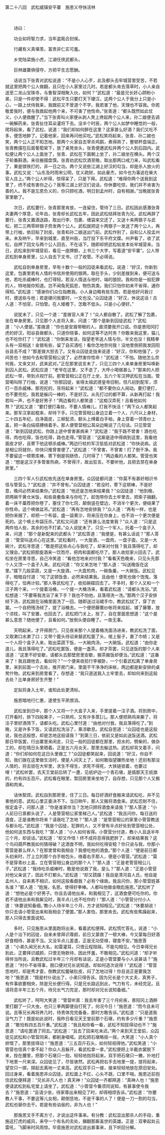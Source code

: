 第二十八回　武松威镇安平寨　施恩义夺快活林

　

　　诗曰：

　　功业如将智力求，当年盗跖合封侯。

　　行藏有义真堪羡，富贵非仁实可羞。

　　乡党陆梁施小虎，江湖任侠武都头。

　　巨林雄寨俱侵夺，方把平生志愿酬。

　　话说当下张青对武松说道：“不是小人心歹，此及都头去牢城营里受苦，不若就这里把两个公人做翻，且只在小人家里过几时。若是都头肯去落草时，小人亲自送至二龙山宝珠寺，与鲁智深相聚入伙，如何？”武松道：“最是兄长好心顾盼小弟，只是一件却使不得：武松平生只要打天下硬汉，这两个公人于我分上只是小心，一路上伏侍我来，我跟前又不曾道个不字。我若害了他，天理也不容我。你若敬爱我时，便与我救起他两个来，不可害了他性命。”张青道：“都头既然如此仗义，小人便救醒了。”当下张青叫火家便从剥人凳上搀起两个公人来，孙二娘便去调一碗解药来，张青扯住耳朵灌将下去。没半个时辰，两个公人如梦中睡觉的一般，爬将起来，看了武松，说道：“我们却如何醉在这里？这家甚么好酒？我们又吃不多，便恁地醉了。记着他家，回来再问他买吃。”武松笑将起来，张青、孙二娘也笑，两个公人正不知怎地。那两个火家自去宰杀鸡鹅，煮得熟了，整顿杯盘端正。张青教摆在后面葡萄架下，放了桌凳坐头，张青便邀武松并两个公人到后园内。武松便让两个公人上面坐了，张青、武松在下面朝上坐了，孙二娘坐在横头。两个汉子轮番斟酒，来往搬摆盘馔。张青劝武松饮酒至晚，取出那两口戒刀来，叫武松看了，果是镔铁打的，非一日之功。两个又说些江湖上好汉的勾当，却是杀人放火的事。武松又说：“山东及时雨宋公明，仗义疏财，如此豪杰，如今也为事逃在柴大官人庄上。”两个公人听得，惊得呆了，只是下拜。武松道：“难得你两个送我到这里了，终不成有害你之心？我等江湖上好汉们说话，你休要吃惊，我们并不肯害为善的人。我不是忘恩负义的，你只顾吃酒，明日到孟州时，自有相谢。”当晚就张青家里歇了。

　　次日，武松要行，张青那里肯放，一连留住，管待了三日。武松因此感激张青夫妻两个厚意，论年齿，张青却长武松五年，因此武松结拜张青为兄。武松再辞了要行，张青又置酒送路，取出行李、包裹、缠袋来交还了，又送十来两银子与武松，把二三两零碎银子赍发两个公人。武松就把这十两银子一发送了两个公人，再带上行枷，依旧贴了封皮。张青和孙二娘送出门前。武松作别了，自和公人投孟州来。未及晌午，早来到城里，直至州衙，当厅投下东平府文牒。州尹看了，收了武松，自押了回文与两个公人回去，不在话下。随即却把武松帖发本处牢城营来。当日，武松来到牢城营前，看见一座牌额，上书三个大字，写着道“安平寨”。公人带武松到单身房里，公人自去下文书，讨了收管。不必得说。

　　武松自到单身房里，早有十数个一般的囚徒来看武松，说道：“好汉，你新到这里，包裹里若有人情的书信并使用的银两，取在手头，少刻差拨到来，便可送与他，若吃杀威棒时，也打得轻。若没人情送与他时，端的狼狈。我和你是一般犯罪的人，特地报你知道。岂不闻兔死狐悲，物伤其类。我们只怕你初来不省得，通你得知。”武松道：“感谢你们众位指教我。小人身边略有些东西，若是他好问我讨时，便送些与他；若是硬问我要时，一文也没。”众囚徒道：“好汉，休说这话！古人道：不怕官，只怕管。在人矮檐下，怎敢不低头。只是小心便好。”

　　说犹未了，只见一个道：“差拨官人来了！”众人都自散了。武松了解了包裹，坐在单身房里。只见那个人走将入来，问道：“那个是新到囚徒武松？”武松道：“小人便是。”差拨道：“你也是安眉带眼的人，直须要我开口说。你是景阳冈打虎的好汉，阳谷县做都头，只道你晓事，如何这等不达时务？你敢来我这里，猫儿也不吃你打了！”武松道：“你倒来发话，指望老爷送人情与你。半文也没！我精拳头有一双相送！金银有些，留了自买酒吃！看你怎地奈何我！没地里倒把我发回阳谷县去不成？”那差拨大怒去了。又有众囚徒走拢来说道：“好汉，你和他强了，少间苦也！他如今去和管营相公说了，必然害你性命！”武松道：“不怕。随他怎么奈何我，文来文对，武来武对。”正在那里说言未了，只见三四个人来单身房里叫唤新到囚人武松。武松应道：“老爷在这里，又不走了，大呼小喝做甚么？”那来的人把武松一带，带到点视厅前。那管营相公正在厅上坐，五六个军汉押武松在当面。管营喝叫除了行枷，说道：“你那囚徒，省得太祖武德皇帝旧制，但凡初到配军，须打一百杀威棒。那兜拕的，背将起来！”武松道：“都不要你众人闹动。要打便打，也不要兜拕。我若是躲闪一棒的，不是好汉。从先打过的都不算，从新再打起！我若叫一声，也不是好男子！”两边看的人都笑道：“这痴汉弄死！且看他如何熬？”武松又道：“要打便打毒些，不要人情棒儿，打我不快活！”两下众人都笑起来。那军汉拿起棍来，却待下手。只见管营相公身边立着一个人，六尺以上身材，二十四五年纪，白净面皮，三柳髭须，额头上缚着白手帕，身上穿着一领青纱上盖，把一条白绢搭膊络着手。那人便管营相公耳朵边略说了几句话。只见管营道：“新到囚徒武松，你路上途中曾害甚病来？”武松道：“我于路不曾害！酒也吃得，肉也吃得，饭也吃得，路也走得。”管营道：“这厮是途中得病到这里，我看他面皮才好，且寄下他这顿杀威棒。”两边行杖的军汉低低对武松道：“你快说病。这是相公将就你，你快只推曾害便了。”武松道：“不曾害，不曾害！打了倒干净。我不要留这一顿寄库棒，寄下倒是钩肠债，几时得了！”两边看的人都笑。管营也笑道：“想是这汉子多管害热病，不曾得汗，故出狂言。不要听他，且把去禁在单身房里。”

　　三四个军人引武松依先送在单身房里。众囚徒都问道：“你莫不有甚好相识书信与管营么？”武松道：“并不曾有。”众囚徒道：“若没时，寄下这顿棒，不是好意，晚间必然来结果你。”武松道：“他还是怎地来结果我？”众囚徒道：“他到晚，把两碗干黄仓米饭，和些臭鲞鱼来与你吃了。趁饱带你去土牢里去，把索子捆翻，着一床干藁荐把你卷了，塞住了你七窍，颠倒竖在壁边，不消半个更次，便结果了你性命。这个唤做盆吊。”武松道：“再有怎地安排我？”众人道：“再有一样，也是把你来捆了，却把一个布袋，盛一袋黄沙，将来压在你身上，也不消一个更次便是死的。这个唤土布袋压杀。”武松又问道：“还有甚么法度害我？”众人道：“只是这两件怕人些，其余的也不打紧。”众人说犹未了，只见一个军人，托着一个盒子入来，问道：“那个是新配来的武都头？”武松答道：“我便是，有甚么话说？”那人答道：“管营叫送点心在这里。”武松看时，一大旋酒，一盘肉，一盘子面，又是一大碗汁。武松寻思道：“敢是把这些点心与我吃了，却来对付我？我且落得吃了，却又理会。”武松把那旋酒来一饮而尽，把肉和面都吃尽了。那人收拾家火回去了。武松坐在房里寻思，自己冷笑道：“看他怎地来对付我？”看看天色晚来，只见头先那个人又顶一个盒子入来。武松问道：“你又来怎地？”那人道：“叫送晚饭在这里。”摆下几般菜蔬，又是一大旋酒，一大盘煎肉，一碗鱼羹，一大碗饭。武松见子，暗暗自忖道：“吃了这顿饭食，必然来结果我。且由他！便死也做个饱鬼，落得吃了，恰再计较。”那人等武松吃了，收拾碗碟回去了。不多时，那个人又和一个汉子两个来，一个提着浴桶，一个提一大桶汤来，看着武松道：“请都头洗浴。”武松想道：“不要等我洗浴了来下手？我也不怕他，且落得洗一洗。”那两个汉子安排倾下汤，武松跳在浴桶里面洗了一回，随即送过浴裙手巾，教武松拭了，穿了衣裳。一个自把残汤倾了，提了浴桶去。一个便把藤簟纱帐将来挂起，铺了藤簟，放个凉枕，叫了安置，也回去了。武松把门关上，拴了，自在里面思想道：“这个是甚么意思？随他便了，且看如何。”放倒头便自睡了。一夜无事。

　　天明起来，才开得房门，只见夜来那个人提着桶洗面汤进来，教武松洗了面，又取漱口水漱了口；又带个篦头待诏来替武松篦了头，绾上髻子，裹了巾帻；又是一个人将个盒子入来，取出菜蔬下饭，一大碗肉汤，一大碗饭。武松道：“由你走道儿，我且落得吃了。”武松吃罢饭，便是一盏茶。却才茶罢，只见送饭的那个人来请道：“这里不好安歇，请都头去那壁房里安歇，搬茶搬饭却便当。”武松道：“这番来了！我且跟他去，看如何？”一个便来收拾行李被卧，一个引着武松离了单身房里，来到前面一个去处，推开房门来，里面干干净净的床帐，两边都是新安排的桌凳什物。武松来到房里看了，存想道：“我只道送我入土牢里去，却如何来到这般去处？比单身房好生齐整！”

　　定拟将身入土牢，谁知此处更清标。

　　施恩暗地行仁惠，遂使生平夙恨消。

　　武松坐到日中，那个人又将一个大盒子入来，手里提着一注子酒。将到房中，打开看时，排下四般果子，一只熟鸡，又有许多蒸儿。那人便把熟鸡来撕了，将注子里好酒筛下，请都头吃。武松心里忖道：“由他对付我，我且落得吃了。”到晚，又是许多下饭，又请武松洗浴了，乘凉歇息。武松自思道：“众囚徒也是这般说，我也这般想，却是怎地这般请我？”到第三日，依前又是如此送饭送酒。武松那日早饭罢，行出寨里来闲走，只见一般的囚徒都在那里，担水的，劈柴的，做杂工的，却在晴日头里晒着。正是五六月炎天，那里去躲这热。武松却背叉着手，问道：“你们却如何在这日头里做工？”众囚徒都笑起来，回说道：“好汉，你自不知，我们拨在这里做生活时，便是人间天上了，如何敢指望嫌热坐地！还别有那没人情的，将去锁在大牢里，求生不得生，求死不得死，大铁链锁着，也要过哩！”武松听罢，去天王堂前后转了一遭，见纸炉边一个青石墩，是插那天王纸旗的，约有四五百斤。武松看在眼里，暂回房里来坐地了，自存想，只见那个人又搬酒和肉来。

　　话休絮烦。武松自到那房里，住了三日。每日好酒好食搬来请武松吃，并不见害他的意。武松心里正委决不下。当日晌午，那人又搬将酒食来。武松忍耐不住，按定盒子，问那人道：“你是谁家伴当？怎地只顾将酒食来请我？”那人答道：“小人前日已禀都头说了，人是管营相公家里梯己人。”武松道：“我且问你，每日送的酒食，正是谁教你将来？请我吃了怎地？”那人道：“是管营相公的家里小管营教送与都头吃。”武松道：“我是个囚徒，犯罪的人，又不曾有半点好处到管营相公处，他如何送东西与我吃？”那人道：“小人如何省得。小管营分付道，教小人且送半年三个月，却说话。”武松道：“却又作怪！终不成将息得我肥胖了，却来结果我？这个鸟闷葫芦教我如何猜得破？这酒食不明，我如何吃得安稳？你只说与我，你那小管营是甚么样人？在那里曾和我相会？我便吃他的酒食。”那个人道：“便是前日都头初来时，厅上立的那个白手帕包头，络着右手那人，便是小管营。”武松道：“莫不是穿青纱上盖，立在管营相公身边的那个人？”那人道：“正是老管营相公儿子。”武松道：“我待吃杀威棒时，敢是他说救了我，是么？”那人道：“正是小管营对他父亲说了，因此不打都头。”武松道：“却又跷蹊！我自是清河县人氏，他自是孟州人，自来素不相识，如何这般看觑我？必有个缘故。我且问你，那小管营姓甚名谁？”那人道：“姓施，名恩。使得好拳棒。人都叫他做金眼彪施恩。”武松听了道：“想他必是个好男子。你且去请他出来，和我相见了，这酒食便可吃你的。你若不请他出来和我厮见时，我半点儿也不吃你的！”那人道：“小管营分付小人道：‘休要说知备细。’教小人待半年三个月，方才说知相见。”武松道：“休要胡说！你只去请小管营出来和我相会了便罢。”那人害怕，那里肯去。武松有些焦躁起来，那人只得去里面说知。

　　多时，只见施恩从里面跑将出来，看着武松便拜。武松慌忙答礼，说道：“小人是个治下的囚徒，自来未曾拜识尊颜，前日又蒙救了一顿大棒，今又蒙每日好酒好食相待，甚是不当。又没半点儿差遣，正是无功受禄，寝食不安。”施恩答道：“小弟久闻兄长大名，如雷灌耳，只恨云程阻隔，不能勾相见。今日幸得兄长到此，正要拜识威颜，只恨无物款待，因此怀羞，不敢相见。”武松问道：“却才听得伴当所说，且教武松过半年三个月却有话说，正是小管营要与小人说甚话？”施恩道：“村仆不省得事，脱口便对兄长说知道。却如何造次说得！”武松道：“管营恁地时，却是秀才耍，倒教武松鳖破肚皮，闷了怎地过得！你且说正是要我怎地？”施恩道：“既是村仆说出了，小弟只得告诉。因为兄长是个大丈夫，真男子，有件事欲要相央，除是兄长便行得。只是兄长路远到此，气力有亏，未经完足。且请将息半年三五个月，待兄长气力完足，那时却对兄长说知备细。”

　　武松听了，呵呵大笑道：“管营听禀：我去年害了三个月疟疾，景阳冈上酒醉里打翻了一只大虫，也只三拳两脚便自打死了，何况今日！”施恩道：“而今且未可说。且等兄长再将养几时，待贵体完完备备，那时方敢告诉。”武松道：“只是道我没气力了！既是如此说时，我昨日看见天王堂前那个石墩，约有多少斤重？”施恩道：“敢怕有四五百斤重。”武松道：“我且和你看一看，武松不知拔得动也不？”施恩道：“请吃罢酒了同去。”武松道：“且去了回来吃未迟。”两个来到天王堂前，众囚徒见武松和小管营同来，都躬身唱喏。武松把石墩略摇一摇，大笑道：“小人真个娇惰了，那里拔得动！”施恩道：“三五百斤石头，如何轻视得他。”武松笑道：“小管营也信真个拿不起？你众人且躲开，看武松拿一拿。”武松便把上半截衣裳脱下来，拴在腰里，把那个石墩只一抱，轻轻地抱将起来。双手把石墩只一撇，扑地打下地里一尺来深。众囚徒见了，尽皆骇然。武松再把右手去地里一提，提将起来，望空只一掷，掷起去离地一丈来高。武松双手只一接，接来轻轻地放在原旧安处。回过身来，看着施恩并众囚徒。武松面上不红，心头不跳，口里不喘。施恩近前抱住武松便拜道：“兄长非凡人也！真天神！”众囚徒一齐都拜道：“真神人也！”施恩便请武松到私宅堂上请坐了。武松道：“小管营今番须同说知，有甚事使令我去？”施恩道：“且请少坐，待家尊出来相见了时，却得相烦告诉。”武松道：“你要教人干事，不要这等儿女相，颠倒恁地，不是干事的人了！便是一刀一割的勾当，武松也替你去干。若是有些谄佞的，非为人也！”

　　那施恩叉手不离方寸，才说出这件事来。有分教：武松显出那杀人的手段，重施这打虎的威风，来夺一个有名的去处，攧翻那厮盖世的英雄。正是：双拳起处云雷吼，飞脚来时风雨惊。毕竟施恩对武松说出甚事来，且下听回分解。